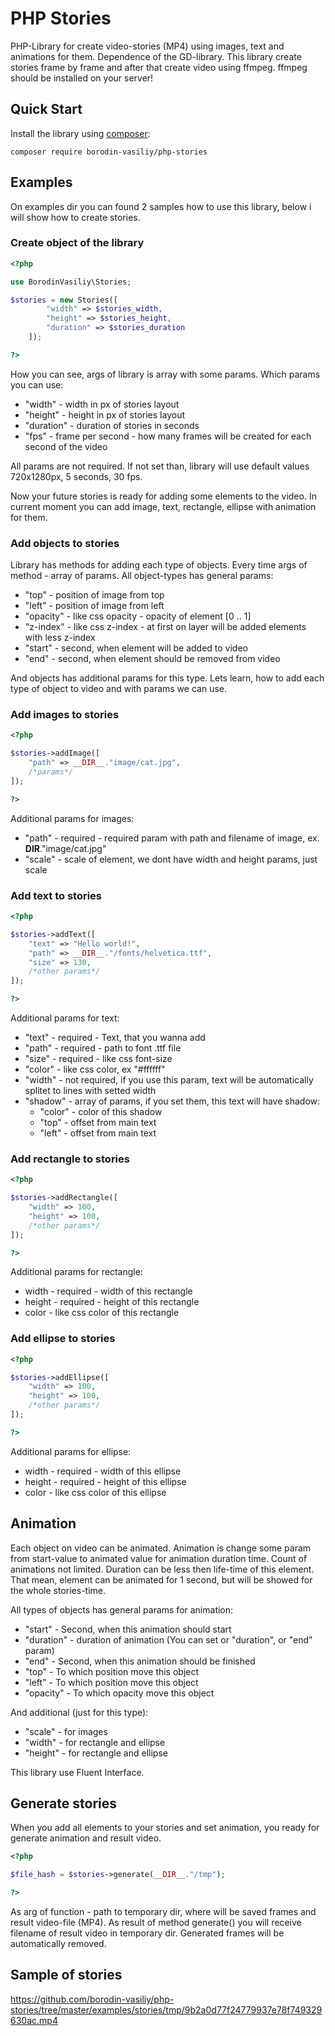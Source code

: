 PHP Stories
==========

PHP-Library for create video-stories (MP4) using images, text and animations for them. Dependence of the GD-library.
This library create stories frame by frame and after that create video using ffmpeg. ffmpeg should be installed on your server!

Quick Start
-----------

Install the library using [composer](https://getcomposer.org):

    composer require borodin-vasiliy/php-stories

Examples
-----------

On examples dir you can found 2 samples how to use this library, below i will show how to create stories.

### Create object of the library

```php
<?php

use BorodinVasiliy\Stories;

$stories = new Stories([
        "width" => $stories_width,
        "height" => $stories_height,
        "duration" => $stories_duration
    ]);

?>
```

How you can see, args of library is array with some params. Which params you can use:

* "width" - width in px of stories layout
* "height" - height in px of stories layout
* "duration" - duration of stories in seconds
* "fps" - frame per second - how many frames will be created for each second of the video

All params are not required. If not set than, library will use default values 720x1280px, 5 seconds, 30 fps.

Now your future stories is ready for adding some elements to the video. In current moment you can add image, text, rectangle, ellipse with animation for them.

### Add objects to stories

Library has methods for adding each type of objects. Every time args of method - array of params.
All object-types has general params:

* "top" - position of image from top
* "left" - position of image from left
* "opacity" - like css opacity - opacity of element [0 .. 1]
* "z-index" - like css z-index - at first on layer will be added elements with less z-index
* "start" - second, when element will be added to video
* "end" - second, when element should be removed from video

And objects has additional params for this type. Lets learn, how to add each type of object to video and with params we can use.

### Add images to stories

```php
<?php

$stories->addImage([
    "path" => __DIR__."image/cat.jpg",
    /*params*/
]);

?>
```

Additional params for images:

* "path" - required - required param with path and filename of image, ex. __DIR__."image/cat.jpg"
* "scale" - scale of element, we dont have width and height params, just scale

### Add text to stories

```php
<?php

$stories->addText([
    "text" => "Hello world!",
    "path" => __DIR__."/fonts/helvetica.ttf",
    "size" => 130,
    /*other params*/
]);

?>
```

Additional params for text:

* "text" - required - Text, that you wanna add
* "path" - required - path to font .ttf file
* "size" - required - like css font-size
* "color" - like css color, ex "#ffffff"
* "width" - not required, if you use this param, text will be automatically splitet to lines with setted width
* "shadow" - array of params, if you set them, this text will have shadow:
    * "color" - color of this shadow
    * "top" - offset from main text
    * "left" - offset from main text

### Add rectangle to stories

```php
<?php

$stories->addRectangle([
    "width" => 100,
    "height" => 100,
    /*other params*/
]);

?>
```

Additional params for rectangle:

* width - required - width of this rectangle
* height - required - height of this rectangle
* color - like css color of this rectangle

### Add ellipse to stories

```php
<?php

$stories->addEllipse([
    "width" => 100,
    "height" => 100,
    /*other params*/
]);

?>
```

Additional params for ellipse:

* width - required - width of this ellipse
* height - required - height of this ellipse
* color - like css color of this ellipse

Animation
-----------

Each object on video can be animated. Animation is change some param from start-value to animated value for animation duration time. Count of animations not limited. Duration can be less then life-time of this element. That mean, element can be animated for 1 second, but will be showed for the whole stories-time.

All types of objects has general params for animation:

* "start" - Second, when this animation should start
* "duration" - duration of animation (You can set or "duration", or "end" param)
* "end" - Second, when this animation should be finished
* "top" - To which position move this object
* "left" - To which position move this object
* "opacity" - To which opacity move this object

And additional (just for this type):

* "scale" - for images
* "width" - for rectangle and ellipse
* "height" - for rectangle and ellipse

This library use Fluent Interface.

Generate stories
-----------

When you add all elements to your stories and set animation, you ready for generate animation and result video.

```php
<?php

$file_hash = $stories->generate(__DIR__."/tmp");

?>
```

As arg of function - path to temporary dir, where will be saved frames and result video-file (MP4). As result of method generate() you will receive filename of result video in temporary dir. Generated frames will be automatically removed.

Sample of stories
-----------

<https://github.com/borodin-vasiliy/php-stories/tree/master/examples/stories/tmp/9b2a0d77f24779937e78f749329630ac.mp4>

